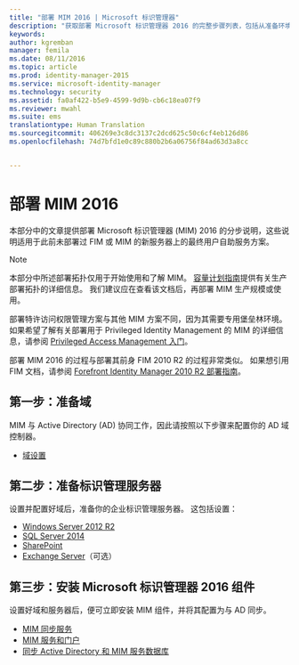 ```yaml
---
title: "部署 MIM 2016 | Microsoft 标识管理器"
description: "获取部署 Microsoft 标识管理器 2016 的完整步骤列表，包括从准备环境到配置门户的全部步骤。"
keywords: 
author: kgremban
manager: femila
ms.date: 08/11/2016
ms.topic: article
ms.prod: identity-manager-2015
ms.service: microsoft-identity-manager
ms.technology: security
ms.assetid: fa0af422-b5e9-4599-9d9b-cb6c18ea07f9
ms.reviewer: mwahl
ms.suite: ems
translationtype: Human Translation
ms.sourcegitcommit: 406269e3c8dc3137c2dcd625c50c6cf4eb126d86
ms.openlocfilehash: 74d7bfd1e0c89c880b2b6a06756f84ad63d3a8cc


---
```


# 部署 MIM 2016
本部分中的文章提供部署 Microsoft 标识管理器 (MIM) 2016 的分步说明，这些说明适用于此前未部署过 FIM 或 MIM 的新服务器上的最终用户自助服务方案。

> [!NOTE]
> 本部分中所述部署拓扑仅用于开始使用和了解 MIM。  [容量计划指南](/microsoft-identity-manager/plan-design/capacity-planning-guide)提供有关生产部署拓扑的详细信息。  我们建议应在查看该文档后，再部署 MIM 生产规模或使用。

部署特许访问权限管理方案与其他 MIM 方案不同，因为其需要专用堡垒林环境。  如果希望了解有关部署用于 Privileged Identity Management 的 MIM 的详细信息，请参阅 [Privileged Access Management 入门](/microsoft-identity-manager/pam/privileged-access-management-get-started)。

部署 MIM 2016 的过程与部署其前身 FIM 2010 R2 的过程非常类似。 如果想引用 FIM 文档，请参阅 [Forefront Identity Manager 2010 R2 部署指南](https://technet.microsoft.com/library/jj134310)。

## 第一步：准备域
MIM 与 Active Directory (AD) 协同工作，因此请按照以下步骤来配置你的 AD 域控制器。
- [域设置](preparing-domain.md)

## 第二步：准备标识管理服务器
设置并配置好域后，准备你的企业标识管理服务器。 这包括设置：
- [Windows Server 2012 R2](prepare-server-ws2012r2.md)
- [SQL Server 2014](prepare-server-sql2014.md)
- [SharePoint](prepare-server-sharepoint.md)
- [Exchange Server](prepare-server-exchange.md)（可选）

## 第三步：安装 Microsoft 标识管理器 2016 组件
设置好域和服务器后，便可立即安装 MIM 组件，并将其配置为与 AD 同步。
- [MIM 同步服务](install-mim-sync.md)
- [MIM 服务和门户](install-mim-service-portal.md)
- [同步 Active Directory 和 MIM 服务数据库](install-mim-sync-ad-service.md)



<!--HONumber=Aug16_HO2-->


